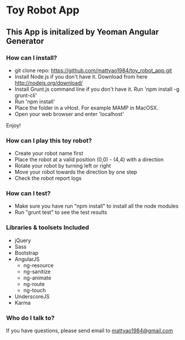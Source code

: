 # Toy Robot App

## This App is initalized by Yeoman Angular Generator

### How can I install? ###

- git clone repo: https://github.com/mattyao1984/toy_robot_app.git
- Install Node.js if you don't have it. Download from here http://nodejs.org/download/
- Install Grunt.js command line if you don't have it.  Run 'npm install -g grunt-cli'
- Run 'npm install' 
- Place the folder in a vHost. For example MAMP in MacOSX.
- Open your web browser and enter 'localhost'

Enjoy!

### How can I play this toy robot? ###

- Create your robot name first
- Place the robot at a valid position (0,0) - (4,4) with a direction
- Rotate your robot by turning left or right
- Move your robot towards the direction by one step
- Check the robot report logs

### How can I test? ###

- Make sure you have run "npm install" to install all the node modules
- Run "grunt test" to see the test results

### Libraries & toolsets Included ###

- jQuery
- Sass
- Bootstrap
- AngularJS
  - ng-resource
  - ng-sanitize
  - ng-animate
  - ng-route
  - ng-touch
- UnderscoreJS
- Karma

### Who do I talk to? ###

If you have questions, please send email to mattyao1984@gmail.com
